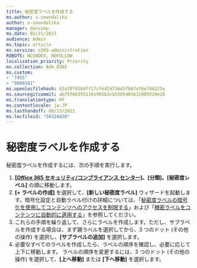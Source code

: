 ```yaml
---
title: 秘密度ラベルを作成する
ms.author: v-smandalika
author: v-smandalika
manager: dansimp
ms.date: 02/21/2021
audience: Admin
ms.topic: article
ms.service: o365-administration
ROBOTS: NOINDEX, NOFOLLOW
localization_priority: Priority
ms.collection: Adm_O365
ms.custom:
- "7455"
- "9000181"
ms.openlocfilehash: 83af07910dff17cfe429736d3fb07ef6e748225e
ms.sourcegitcommit: ab75f66355116e995b3cb5505465b31989339e28
ms.translationtype: HT
ms.contentlocale: ja-JP
ms.lasthandoff: 08/13/2021
ms.locfileid: "58324820"
---
```

# <a name="create-a-sensitivity-label"></a>秘密度ラベルを作成する

秘密度ラベルを作成するには、次の手順を実行します。

1. **[[Office 365 セキュリティ/コンプライアンス センター]](https://sip.protection.office.com/)、[分類]、[秘密度レベル]** の順に移動します。
2. **[+ ラベルの作成]** を選択して、**[新しい秘密度ラベル]** ウィザードを起動します。暗号化設定と自動ラベル付けの詳細については、「[秘密度ラベルの暗号化を使用してコンテンツへのアクセスを制限する](https://docs.microsoft.com/microsoft-365/compliance/encryption-sensitivity-labels)」および「[機密ラベルをコンテンツに自動的に適用する](https://docs.microsoft.com/microsoft-365/compliance/apply-sensitivity-label-automatically)」を参照してください。
3. これらの手順を繰り返して、さらにラベルを作成します。ただし、サブラベルを作成する場合は、まず親ラベルを選択してから、3 つのドット (その他の操作) を選択し、**[サブラベルの追加]** を選択します。
4. 必要なすべてのラベルを作成したら、ラベルの順序を確認し、必要に応じて上下に移動します。 ラベルの順序を変更するには、3 つのドット (その他の操作) を選択して、**[上へ移動]** または **[下へ移動]** を選択します。 
